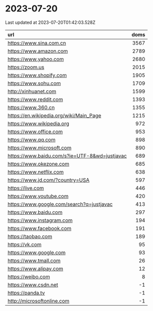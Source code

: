 # 2023-07-20

<!-- BEGIN -->
Last updated at 2023-07-20T01:42:03.528Z

url | doms
:- | -:
https://www.sina.com.cn | 3567
https://www.amazon.com | 2789
https://www.yahoo.com | 2680
https://zoom.us | 2015
https://www.shopify.com | 1905
https://www.sohu.com | 1709
http://xinhuanet.com | 1599
https://www.reddit.com | 1393
https://www.360.cn | 1355
https://en.wikipedia.org/wiki/Main_Page | 1215
https://www.wikipedia.org | 972
https://www.office.com | 953
https://www.qq.com | 898
https://www.microsoft.com | 890
https://www.baidu.com/s?ie=UTF-8&wd=justjavac | 689
https://www.okezone.com | 685
https://www.netflix.com | 638
https://www.jd.com/?country=USA | 597
https://live.com | 446
https://www.youtube.com | 420
https://www.google.com/search?q=justjavac | 413
https://www.baidu.com | 297
https://www.instagram.com | 194
https://www.facebook.com | 191
https://taobao.com | 189
https://vk.com | 95
https://www.google.com | 93
https://www.tmall.com | 26
https://www.alipay.com | 12
https://weibo.com | 8
https://www.csdn.net | -1
https://panda.tv | -1
http://microsoftonline.com | -1
<!-- END -->
